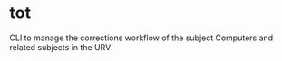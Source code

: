 # tot
CLI to manage the corrections workflow of the subject Computers and related subjects in the URV
